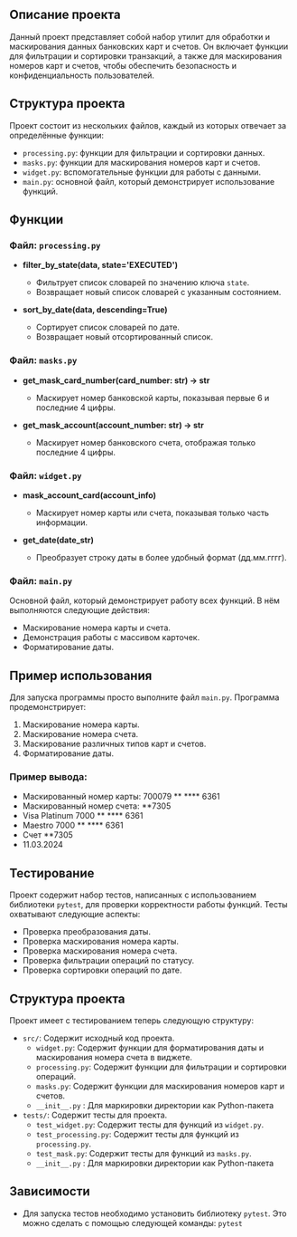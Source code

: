## Описание проекта

Данный проект представляет собой набор утилит для обработки и маскирования данных банковских карт и счетов. Он включает функции для фильтрации и сортировки транзакций, а также для маскирования номеров карт и счетов, чтобы обеспечить безопасность и конфиденциальность пользователей.

## Структура проекта

Проект состоит из нескольких файлов, каждый из которых отвечает за определённые функции:

- `processing.py`: функции для фильтрации и сортировки данных.
- `masks.py`: функции для маскирования номеров карт и счетов.
- `widget.py`: вспомогательные функции для работы с данными.
- `main.py`: основной файл, который демонстрирует использование функций.

## Функции

### Файл: `processing.py`

- **filter_by_state(data, state='EXECUTED')**
  - Фильтрует список словарей по значению ключа `state`.
  - Возвращает новый список словарей с указанным состоянием.

- **sort_by_date(data, descending=True)**
  - Сортирует список словарей по дате.
  - Возвращает новый отсортированный список.

### Файл: `masks.py`

- **get_mask_card_number(card_number: str) -> str**
  - Маскирует номер банковской карты, показывая первые 6 и последние 4 цифры.
  
- **get_mask_account(account_number: str) -> str**
  - Маскирует номер банковского счета, отображая только последние 4 цифры.

### Файл: `widget.py`

- **mask_account_card(account_info)**
  - Маскирует номер карты или счета, показывая только часть информации.
  
- **get_date(date_str)**
  - Преобразует строку даты в более удобный формат (дд.мм.гггг).

### Файл: `main.py`

Основной файл, который демонстрирует работу всех функций. В нём выполняются следующие действия:
- Маскирование номера карты и счета.
- Демонстрация работы с массивом карточек.
- Форматирование даты.

## Пример использования

Для запуска программы просто выполните файл `main.py`. Программа продемонстрирует:
1. Маскирование номера карты.
2. Маскирование номера счета.
3. Маскирование различных типов карт и счетов.
4. Форматирование даты.

### Пример вывода:

- Маскированный номер карты: 700079 ** **** 6361
- Маскированный номер счета: **7305
- Visa Platinum 7000 ** **** 6361
- Maestro 7000 ** **** 6361
- Счет **7305
- 11.03.2024

## Тестирование

Проект содержит набор тестов, написанных с использованием библиотеки `pytest`, для проверки корректности работы функций. Тесты охватывают следующие аспекты:

-   Проверка преобразования даты.
-   Проверка маскирования номера карты.
-   Проверка маскирования номера счета.
-   Проверка фильтрации операций по статусу.
-   Проверка сортировки операций по дате.

## Структура проекта

Проект имеет c тестированием теперь следующую структуру:

-   `src/`: Содержит исходный код проекта.
    -   `widget.py`: Содержит функции для форматирования даты и маскирования номера счета в виджете.
    -   `processing.py`: Содержит функции для фильтрации и сортировки операций.
    -   `masks.py`: Содержит функции для маскирования номеров карт и счетов.
    - `__init__.py` : Для маркировки директории как Python-пакета
-   `tests/`: Содержит тесты для проекта.
    -   `test_widget.py`: Содержит тесты для функций из `widget.py`.
    -   `test_processing.py`: Содержит тесты для функций из `processing.py`.
    -   `test_mask.py`: Содержит тесты для функций из `masks.py`.
    -   `__init__.py` : Для маркировки директории как Python-пакета

## Зависимости

- Для запуска тестов необходимо установить библиотеку `pytest`. Это можно сделать с помощью следующей команды: `pytest`

